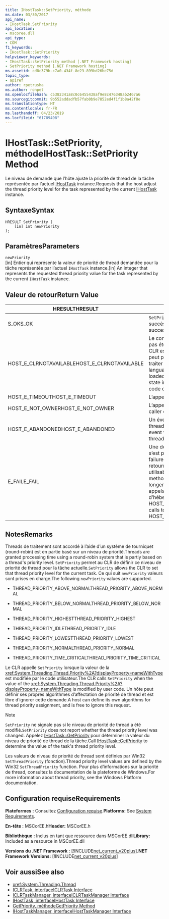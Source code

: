 ```yaml
---
title: IHostTask::SetPriority, méthode
ms.date: 03/30/2017
api_name:
- IHostTask.SetPriority
api_location:
- mscoree.dll
api_type:
- COM
f1_keywords:
- IHostTask::SetPriority
helpviewer_keywords:
- IHostTask::SetPriority method [.NET Framework hosting]
- SetPriority method [.NET Framework hosting]
ms.assetid: cd8c379b-c7a0-434f-8e23-899bd26be75d
topic_type:
- apiref
author: rpetrusha
ms.author: ronpet
ms.openlocfilehash: c5382341a8c0c6455438af9e8c476348ab2467a6
ms.sourcegitcommit: 9b552addadfb57fab0b9e7852ed4f1f1b8a42f8e
ms.translationtype: HT
ms.contentlocale: fr-FR
ms.lasthandoff: 04/23/2019
ms.locfileid: "61789498"
---
```

# <a name="ihosttasksetpriority-method"></a><span data-ttu-id="cf0d0-102">IHostTask::SetPriority, méthode</span><span class="sxs-lookup"><span data-stu-id="cf0d0-102">IHostTask::SetPriority Method</span></span>
<span data-ttu-id="cf0d0-103">Le niveau de demande que l’hôte ajuste la priorité de thread de la tâche représentée par l’actuel [IHostTask](../../../../docs/framework/unmanaged-api/hosting/ihosttask-interface.md) instance.</span><span class="sxs-lookup"><span data-stu-id="cf0d0-103">Requests that the host adjust the thread priority level for the task represented by the current [IHostTask](../../../../docs/framework/unmanaged-api/hosting/ihosttask-interface.md) instance.</span></span>  
  
## <a name="syntax"></a><span data-ttu-id="cf0d0-104">Syntaxe</span><span class="sxs-lookup"><span data-stu-id="cf0d0-104">Syntax</span></span>  
  
```  
HRESULT SetPriority (  
    [in] int newPriority  
);  
```  
  
## <a name="parameters"></a><span data-ttu-id="cf0d0-105">Paramètres</span><span class="sxs-lookup"><span data-stu-id="cf0d0-105">Parameters</span></span>  
 `newPriority`  
 <span data-ttu-id="cf0d0-106">[in] Entier qui représente la valeur de priorité de thread demandée pour la tâche représentée par l’actuel `IHostTask` instance.</span><span class="sxs-lookup"><span data-stu-id="cf0d0-106">[in] An integer that represents the requested thread priority value for the task represented by the current `IHostTask` instance.</span></span>  
  
## <a name="return-value"></a><span data-ttu-id="cf0d0-107">Valeur de retour</span><span class="sxs-lookup"><span data-stu-id="cf0d0-107">Return Value</span></span>  
  
|<span data-ttu-id="cf0d0-108">HRESULT</span><span class="sxs-lookup"><span data-stu-id="cf0d0-108">HRESULT</span></span>|<span data-ttu-id="cf0d0-109">Description</span><span class="sxs-lookup"><span data-stu-id="cf0d0-109">Description</span></span>|  
|-------------|-----------------|  
|<span data-ttu-id="cf0d0-110">S_OK</span><span class="sxs-lookup"><span data-stu-id="cf0d0-110">S_OK</span></span>|<span data-ttu-id="cf0d0-111">`SetPriority` retourné avec succès.</span><span class="sxs-lookup"><span data-stu-id="cf0d0-111">`SetPriority` returned successfully.</span></span>|  
|<span data-ttu-id="cf0d0-112">HOST_E_CLRNOTAVAILABLE</span><span class="sxs-lookup"><span data-stu-id="cf0d0-112">HOST_E_CLRNOTAVAILABLE</span></span>|<span data-ttu-id="cf0d0-113">Le common language runtime (CLR) n’a pas été chargé dans un processus ou le CLR est dans un état dans lequel il ne peut pas exécuter le code managé ou traiter l’appel avec succès.</span><span class="sxs-lookup"><span data-stu-id="cf0d0-113">The common language runtime (CLR) has not been loaded into a process, or the CLR is in a state in which it cannot run managed code or process the call successfully.</span></span>|  
|<span data-ttu-id="cf0d0-114">HOST_E_TIMEOUT</span><span class="sxs-lookup"><span data-stu-id="cf0d0-114">HOST_E_TIMEOUT</span></span>|<span data-ttu-id="cf0d0-115">L’appel a expiré.</span><span class="sxs-lookup"><span data-stu-id="cf0d0-115">The call timed out.</span></span>|  
|<span data-ttu-id="cf0d0-116">HOST_E_NOT_OWNER</span><span class="sxs-lookup"><span data-stu-id="cf0d0-116">HOST_E_NOT_OWNER</span></span>|<span data-ttu-id="cf0d0-117">L’appelant ne possède pas le verrou.</span><span class="sxs-lookup"><span data-stu-id="cf0d0-117">The caller does not own the lock.</span></span>|  
|<span data-ttu-id="cf0d0-118">HOST_E_ABANDONED</span><span class="sxs-lookup"><span data-stu-id="cf0d0-118">HOST_E_ABANDONED</span></span>|<span data-ttu-id="cf0d0-119">Un événement a été annulé alors qu’un thread bloqué ou Fibre l’attendait.</span><span class="sxs-lookup"><span data-stu-id="cf0d0-119">An event was canceled while a blocked thread or fiber was waiting on it.</span></span>|  
|<span data-ttu-id="cf0d0-120">E_FAIL</span><span class="sxs-lookup"><span data-stu-id="cf0d0-120">E_FAIL</span></span>|<span data-ttu-id="cf0d0-121">Une défaillance catastrophique inconnue s’est produite.</span><span class="sxs-lookup"><span data-stu-id="cf0d0-121">An unknown catastrophic failure occurred.</span></span> <span data-ttu-id="cf0d0-122">Lorsqu’une méthode retourne E_FAIL, le CLR n’est plus utilisable au sein du processus.</span><span class="sxs-lookup"><span data-stu-id="cf0d0-122">When a method returns E_FAIL, the CLR is no longer usable within the process.</span></span> <span data-ttu-id="cf0d0-123">Les appels suivants aux méthodes d’hébergement retournent HOST_E_CLRNOTAVAILABLE.</span><span class="sxs-lookup"><span data-stu-id="cf0d0-123">Subsequent calls to hosting methods return HOST_E_CLRNOTAVAILABLE.</span></span>|  
  
## <a name="remarks"></a><span data-ttu-id="cf0d0-124">Notes</span><span class="sxs-lookup"><span data-stu-id="cf0d0-124">Remarks</span></span>  
 <span data-ttu-id="cf0d0-125">Threads de traitement sont accordé à l’aide d’un système de tourniquet (round-robin) est en partie basé sur un niveau de priorité.</span><span class="sxs-lookup"><span data-stu-id="cf0d0-125">Threads are granted processing time using a round-robin system that is partly based on a thread's priority level.</span></span> <span data-ttu-id="cf0d0-126">`SetPriority` permet au CLR de définir ce niveau de priorité de thread pour la tâche actuelle.</span><span class="sxs-lookup"><span data-stu-id="cf0d0-126">`SetPriority` allows the CLR to set that thread priority level for the current task.</span></span> <span data-ttu-id="cf0d0-127">Ce qui suit `newPriority` valeurs sont prises en charge.</span><span class="sxs-lookup"><span data-stu-id="cf0d0-127">The following `newPriority` values are supported.</span></span>  
  
- <span data-ttu-id="cf0d0-128">THREAD_PRIORITY_ABOVE_NORMAL</span><span class="sxs-lookup"><span data-stu-id="cf0d0-128">THREAD_PRIORITY_ABOVE_NORMAL</span></span>  
  
- <span data-ttu-id="cf0d0-129">THREAD_PRIORITY_BELOW_NORMAL</span><span class="sxs-lookup"><span data-stu-id="cf0d0-129">THREAD_PRIORITY_BELOW_NORMAL</span></span>  
  
- <span data-ttu-id="cf0d0-130">THREAD_PRIORITY_HIGHEST</span><span class="sxs-lookup"><span data-stu-id="cf0d0-130">THREAD_PRIORITY_HIGHEST</span></span>  
  
- <span data-ttu-id="cf0d0-131">THREAD_PRIORITY_IDLE</span><span class="sxs-lookup"><span data-stu-id="cf0d0-131">THREAD_PRIORITY_IDLE</span></span>  
  
- <span data-ttu-id="cf0d0-132">THREAD_PRIORITY_LOWEST</span><span class="sxs-lookup"><span data-stu-id="cf0d0-132">THREAD_PRIORITY_LOWEST</span></span>  
  
- <span data-ttu-id="cf0d0-133">THREAD_PRIORITY_NORMAL</span><span class="sxs-lookup"><span data-stu-id="cf0d0-133">THREAD_PRIORITY_NORMAL</span></span>  
  
- <span data-ttu-id="cf0d0-134">THREAD_PRIORITY_TIME_CRITICAL</span><span class="sxs-lookup"><span data-stu-id="cf0d0-134">THREAD_PRIORITY_TIME_CRITICAL</span></span>  
  
 <span data-ttu-id="cf0d0-135">Le CLR appelle `SetPriority` lorsque la valeur de la <xref:System.Threading.Thread.Priority%2A?displayProperty=nameWithType> est modifiée par le code utilisateur.</span><span class="sxs-lookup"><span data-stu-id="cf0d0-135">The CLR calls `SetPriority` when the value of the <xref:System.Threading.Thread.Priority%2A?displayProperty=nameWithType> is modified by user code.</span></span> <span data-ttu-id="cf0d0-136">Un hôte peut définir ses propres algorithmes d’affectation de priorité de thread et est libre d’ignorer cette demande.</span><span class="sxs-lookup"><span data-stu-id="cf0d0-136">A host can define its own algorithms for thread priority assignment, and is free to ignore this request.</span></span>  
  
> [!NOTE]
>  <span data-ttu-id="cf0d0-137">`SetPriority` ne signale pas si le niveau de priorité de thread a été modifié.</span><span class="sxs-lookup"><span data-stu-id="cf0d0-137">`SetPriority` does not report whether the thread priority level was changed.</span></span> <span data-ttu-id="cf0d0-138">Appelez [IHostTask::GetPriority](../../../../docs/framework/unmanaged-api/hosting/ihosttask-getpriority-method.md) pour déterminer la valeur du niveau de priorité de thread de la tâche.</span><span class="sxs-lookup"><span data-stu-id="cf0d0-138">Call [IHostTask::GetPriority](../../../../docs/framework/unmanaged-api/hosting/ihosttask-getpriority-method.md) to determine the value of the task's thread priority level.</span></span>  
  
 <span data-ttu-id="cf0d0-139">Les valeurs de niveau de priorité de thread sont définies par Win32 `SetThreadPriority` (fonction).</span><span class="sxs-lookup"><span data-stu-id="cf0d0-139">Thread priority level values are defined by the Win32 `SetThreadPriority` function.</span></span> <span data-ttu-id="cf0d0-140">Pour plus d’informations sur la priorité de thread, consultez la documentation de la plateforme de Windows.</span><span class="sxs-lookup"><span data-stu-id="cf0d0-140">For more information about thread priority, see the Windows Platform documentation.</span></span>  
  
## <a name="requirements"></a><span data-ttu-id="cf0d0-141">Configuration requise</span><span class="sxs-lookup"><span data-stu-id="cf0d0-141">Requirements</span></span>  
 <span data-ttu-id="cf0d0-142">**Plateformes :** Consultez [Configuration requise](../../../../docs/framework/get-started/system-requirements.md).</span><span class="sxs-lookup"><span data-stu-id="cf0d0-142">**Platforms:** See [System Requirements](../../../../docs/framework/get-started/system-requirements.md).</span></span>  
  
 <span data-ttu-id="cf0d0-143">**En-tête :** MSCorEE.h</span><span class="sxs-lookup"><span data-stu-id="cf0d0-143">**Header:** MSCorEE.h</span></span>  
  
 <span data-ttu-id="cf0d0-144">**Bibliothèque :** Inclus en tant que ressource dans MSCorEE.dll</span><span class="sxs-lookup"><span data-stu-id="cf0d0-144">**Library:** Included as a resource in MSCorEE.dll</span></span>  
  
 <span data-ttu-id="cf0d0-145">**Versions du .NET Framework :** [!INCLUDE[net_current_v20plus](../../../../includes/net-current-v20plus-md.md)]</span><span class="sxs-lookup"><span data-stu-id="cf0d0-145">**.NET Framework Versions:** [!INCLUDE[net_current_v20plus](../../../../includes/net-current-v20plus-md.md)]</span></span>  
  
## <a name="see-also"></a><span data-ttu-id="cf0d0-146">Voir aussi</span><span class="sxs-lookup"><span data-stu-id="cf0d0-146">See also</span></span>

- <xref:System.Threading.Thread>
- [<span data-ttu-id="cf0d0-147">ICLRTask, interface</span><span class="sxs-lookup"><span data-stu-id="cf0d0-147">ICLRTask Interface</span></span>](../../../../docs/framework/unmanaged-api/hosting/iclrtask-interface.md)
- [<span data-ttu-id="cf0d0-148">ICLRTaskManager, interface</span><span class="sxs-lookup"><span data-stu-id="cf0d0-148">ICLRTaskManager Interface</span></span>](../../../../docs/framework/unmanaged-api/hosting/iclrtaskmanager-interface.md)
- [<span data-ttu-id="cf0d0-149">IHostTask, interface</span><span class="sxs-lookup"><span data-stu-id="cf0d0-149">IHostTask Interface</span></span>](../../../../docs/framework/unmanaged-api/hosting/ihosttask-interface.md)
- [<span data-ttu-id="cf0d0-150">GetPriority, méthode</span><span class="sxs-lookup"><span data-stu-id="cf0d0-150">GetPriority Method</span></span>](../../../../docs/framework/unmanaged-api/hosting/ihosttask-getpriority-method.md)
- [<span data-ttu-id="cf0d0-151">IHostTaskManager, interface</span><span class="sxs-lookup"><span data-stu-id="cf0d0-151">IHostTaskManager Interface</span></span>](../../../../docs/framework/unmanaged-api/hosting/ihosttaskmanager-interface.md)
